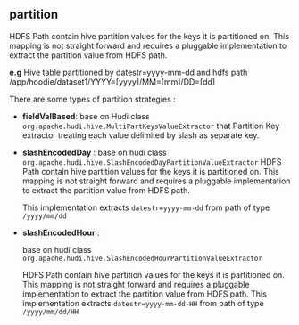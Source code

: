 ## partition

HDFS Path contain hive partition values for the keys it is partitioned on. This mapping is not straight forward and
requires a pluggable implementation to extract the partition value from HDFS path.

**e.g** Hive table partitioned by datestr=yyyy-mm-dd and hdfs path /app/hoodie/dataset1/YYYY=[yyyy]/MM=[mm]/DD=[dd]

There are some types of partition strategies :

- **fieldValBased**: base on Hudi class `org.apache.hudi.hive.MultiPartKeysValueExtractor` that Partition Key extractor treating each value delimited by slash as separate key.

- **slashEncodedDay** :
   base on hudi class `org.apache.hudi.hive.SlashEncodedDayPartitionValueExtractor`
   HDFS Path contain hive partition values for the keys it is partitioned on. 
   This mapping is not straight forward and requires a pluggable implementation to extract the partition value from HDFS path.
   
   This implementation extracts `datestr=yyyy-mm-dd` from path of type `/yyyy/mm/dd`

- **slashEncodedHour** :   
   
   base on hudi class `org.apache.hudi.hive.SlashEncodedHourPartitionValueExtractor`

   HDFS Path contain hive partition values for the keys it is partitioned on. This mapping is not straight forward and
   requires a pluggable implementation to extract the partition value from HDFS path.
   This implementation extracts `datestr=yyyy-mm-dd-HH` from path of type `/yyyy/mm/dd/HH`
